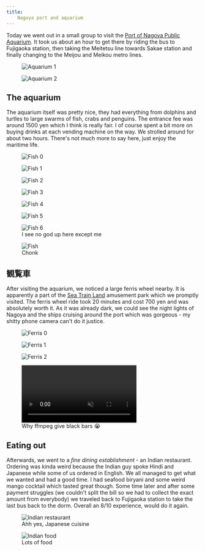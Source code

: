 ```yaml
---
title:
    Nagoya port and aquarium
---
```


Today we went out in a small group to visit the [Port of Nagoya Public
Aquarium](https://nagoyaaqua.jp/english/). It took us about an hour to get
there by riding the bus to Fujigaoka station, then taking the Meitetsu line
towards Sakae station and finally changing to the Meijou and Meikou metro
lines.

<div class="images">
<figure><img src="/res/nagoya_port/nagoya_aquarium_0.jpg" alt="Aquarium 1" /></figure>
<figure><img src="/res/nagoya_port/nagoya_aquarium_1.jpg" alt="Aquarium 2" /></figure>
</div>

## The aquarium

The aquarium itself was pretty nice, they had everything from dolphins and
turtles to large swarms of fish, crabs and penguins. The entrance fee was
around 1500 yen which I think is really fair. I of course spent a bit more on
buying drinks at each vending machine on the way. We strolled around for about
two hours. There's not much more to say here, just enjoy the maritime life.

<div class="images">
<figure><img src="/res/nagoya_port/fish_0.jpg" alt="Fish 0" /></figure>
<figure><img src="/res/nagoya_port/fish_1.jpg" alt="Fish 1" /></figure>
<figure><img src="/res/nagoya_port/fish_2.jpg" alt="Fish 2" /></figure>
<figure><img src="/res/nagoya_port/fish_3.jpg" alt="Fish 3" /></figure>
<figure><img src="/res/nagoya_port/fish_4.jpg" alt="Fish 4" /></figure>
<figure><img src="/res/nagoya_port/fish_5.jpg" alt="Fish 5" /></figure>
<figure><img src="/res/nagoya_port/fish_6.jpg" alt="Fish 6" /><figcaption>
I see no god up here except me
</figcaption>
</figure>
<figure><img src="/res/nagoya_port/fish_7.jpg" alt="Fish" />
<figcaption>Chonk</figcaption></figure>
</div>

## 観覧車

After visiting the aquarium, we noticed a large ferris wheel nearby. It is
apparently a part of the [Sea Train
Land](https://www.aichi-now.jp/en/spots/detail/99/) amusement park which we
promptly visited. The ferris wheel ride took 20 minutes and cost 700 yen and
was absolutely worth it. As it was already dark, we could see the night lights
of Nagoya and the ships cruising around the port which was gorgeous - my
shitty phone camera can't do it justice.

<div class="images">
<figure><img src="/res/nagoya_port/ferris_0.jpg" alt="Ferris 0" /></figure>
<figure><img src="/res/nagoya_port/ferris_1.jpg" alt="Ferris 1" /></figure>
<figure><img src="/res/nagoya_port/ferris_2.jpg" alt="Ferris 2" /></figure>
<figure><video autoplay muted loop>
    <source src="/res/nagoya_port/ferris.webm" type="video/webm">
</video>
<figcaption>Why ffmpeg give black bars 😭</figcaption></figure>
</div>

## Eating out

Afterwards, we went to a *fine dining establishment* - an Indian restaurant.
Ordering was kinda weird because the Indian guy spoke Hindi and Japanese while
some of us ordered in English. We all managed to get what we wanted and had a
good time. I had seafood biryani and some weird mango cocktail which tasted
great though. Some time later and after some payment struggles (we couldn't
split the bill so we had to collect the exact amount from everybody) we traveled
back to Fujigaoka station to take the last bus back to the dorm. Overall an
8/10 experience, would do it again.

<div class="images">
<figure><img src="/res/nagoya_port/indian_food_1.jpg" alt="Indian restaurant" />
<figcaption>Ahh yes, Japanese cuisine</figcaption></figure>
<figure><img src="/res/nagoya_port/indian_food_0.jpg" alt="Indian food" />
<figcaption>Lots of food</figcaption></figure>
</div>
